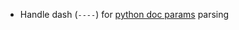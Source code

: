 * Handle dash (`----`) for [python doc params](python/description-extraction#doc-parameters) parsing